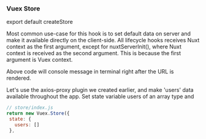 ### Vuex Store

export default createStore

Most common use-case for this hook is to set default data on server and make it available directly on the client-side.
All lifecycle hooks receives Nuxt context as the first argument, except for nuxtServerInit(), where Nuxt context is received as the second argument. This is because the first argument is Vuex context.

Above code will console message in terminal right after the URL is rendered.

Let's use the axios-proxy plugin we created earlier, and make 'users' data available throughout the app.
Set state variable users of an array type and

```javascript
// store/index.js
return new Vuex.Store({
 state: {
   users: []
 },
```
